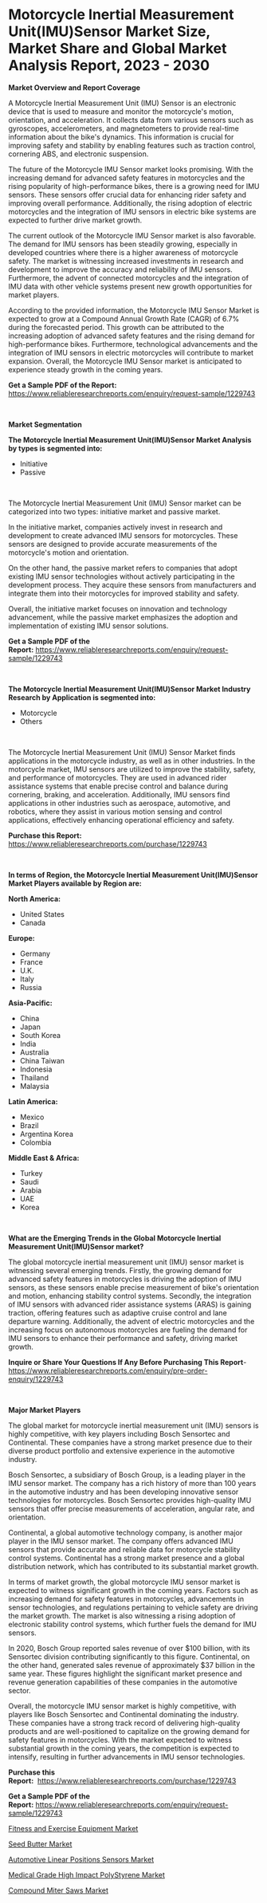 <p><h1>Motorcycle Inertial Measurement Unit(IMU)Sensor Market Size, Market Share and Global Market Analysis Report, 2023 - 2030</h1></p><p><strong>Market Overview and Report Coverage</strong></p>
<p><p>A Motorcycle Inertial Measurement Unit (IMU) Sensor is an electronic device that is used to measure and monitor the motorcycle's motion, orientation, and acceleration. It collects data from various sensors such as gyroscopes, accelerometers, and magnetometers to provide real-time information about the bike's dynamics. This information is crucial for improving safety and stability by enabling features such as traction control, cornering ABS, and electronic suspension.</p><p>The future of the Motorcycle IMU Sensor market looks promising. With the increasing demand for advanced safety features in motorcycles and the rising popularity of high-performance bikes, there is a growing need for IMU sensors. These sensors offer crucial data for enhancing rider safety and improving overall performance. Additionally, the rising adoption of electric motorcycles and the integration of IMU sensors in electric bike systems are expected to further drive market growth.</p><p>The current outlook of the Motorcycle IMU Sensor market is also favorable. The demand for IMU sensors has been steadily growing, especially in developed countries where there is a higher awareness of motorcycle safety. The market is witnessing increased investments in research and development to improve the accuracy and reliability of IMU sensors. Furthermore, the advent of connected motorcycles and the integration of IMU data with other vehicle systems present new growth opportunities for market players.</p><p>According to the provided information, the Motorcycle IMU Sensor Market is expected to grow at a Compound Annual Growth Rate (CAGR) of 6.7% during the forecasted period. This growth can be attributed to the increasing adoption of advanced safety features and the rising demand for high-performance bikes. Furthermore, technological advancements and the integration of IMU sensors in electric motorcycles will contribute to market expansion. Overall, the Motorcycle IMU Sensor market is anticipated to experience steady growth in the coming years.</p></p>
<p><strong>Get a Sample PDF of the Report:</strong> <a href="https://www.reliableresearchreports.com/enquiry/request-sample/1229743">https://www.reliableresearchreports.com/enquiry/request-sample/1229743</a></p>
<p>&nbsp;</p>
<p><strong>Market Segmentation</strong></p>
<p><strong>The Motorcycle Inertial Measurement Unit(IMU)Sensor Market Analysis by types is segmented into:</strong></p>
<p><ul><li>Initiative</li><li>Passive</li></ul></p>
<p>&nbsp;</p>
<p><p>The Motorcycle Inertial Measurement Unit (IMU) Sensor market can be categorized into two types: initiative market and passive market. </p><p>In the initiative market, companies actively invest in research and development to create advanced IMU sensors for motorcycles. These sensors are designed to provide accurate measurements of the motorcycle's motion and orientation.</p><p>On the other hand, the passive market refers to companies that adopt existing IMU sensor technologies without actively participating in the development process. They acquire these sensors from manufacturers and integrate them into their motorcycles for improved stability and safety.</p><p>Overall, the initiative market focuses on innovation and technology advancement, while the passive market emphasizes the adoption and implementation of existing IMU sensor solutions.</p></p>
<p><strong>Get a Sample PDF of the Report:</strong>&nbsp;<a href="https://www.reliableresearchreports.com/enquiry/request-sample/1229743">https://www.reliableresearchreports.com/enquiry/request-sample/1229743</a></p>
<p>&nbsp;</p>
<p><strong>The Motorcycle Inertial Measurement Unit(IMU)Sensor Market Industry Research by Application is segmented into:</strong></p>
<p><ul><li>Motorcycle</li><li>Others</li></ul></p>
<p>&nbsp;</p>
<p><p>The Motorcycle Inertial Measurement Unit (IMU) Sensor Market finds applications in the motorcycle industry, as well as in other industries. In the motorcycle market, IMU sensors are utilized to improve the stability, safety, and performance of motorcycles. They are used in advanced rider assistance systems that enable precise control and balance during cornering, braking, and acceleration. Additionally, IMU sensors find applications in other industries such as aerospace, automotive, and robotics, where they assist in various motion sensing and control applications, effectively enhancing operational efficiency and safety.</p></p>
<p><strong>Purchase this Report:</strong>&nbsp; <a href="https://www.reliableresearchreports.com/purchase/1229743">https://www.reliableresearchreports.com/purchase/1229743</a></p>
<p>&nbsp;</p>
<p><strong>In terms of Region, the Motorcycle Inertial Measurement Unit(IMU)Sensor Market Players available by Region are:</strong></p>
<p>
    <p> <strong> North America: </strong>
        <ul>
            <li>United States</li>
            <li>Canada</li>
        </ul>
        </p> 
    <p> <strong> Europe: </strong>
        <ul>
            <li>Germany</li>
            <li>France</li>
            <li>U.K.</li>
            <li>Italy</li>
            <li>Russia</li>
        </ul>
        </p> 
    <p> <strong> Asia-Pacific: </strong>
        <ul>
            <li>China</li>
            <li>Japan</li>
            <li>South Korea</li>
            <li>India</li>
            <li>Australia</li>
            <li>China Taiwan</li>
            <li>Indonesia</li>
            <li>Thailand</li>
            <li>Malaysia</li>
        </ul>
        </p> 
    <p> <strong> Latin America: </strong>
        <ul>
            <li>Mexico</li>
            <li>Brazil</li>
            <li>Argentina Korea</li>
            <li>Colombia</li>
        </ul>
        </p> 
    <p> <strong> Middle East & Africa: </strong>
        <ul>
            <li>Turkey</li>
            <li>Saudi</li>
            <li>Arabia</li>
            <li>UAE</li>
            <li>Korea</li>
        </ul>
    </p>
    </p>
<p>&nbsp;</p>
<p><strong>What are the Emerging Trends in the Global Motorcycle Inertial Measurement Unit(IMU)Sensor market?</strong></p>
<p><p>The global motorcycle inertial measurement unit (IMU) sensor market is witnessing several emerging trends. Firstly, the growing demand for advanced safety features in motorcycles is driving the adoption of IMU sensors, as these sensors enable precise measurement of bike's orientation and motion, enhancing stability control systems. Secondly, the integration of IMU sensors with advanced rider assistance systems (ARAS) is gaining traction, offering features such as adaptive cruise control and lane departure warning. Additionally, the advent of electric motorcycles and the increasing focus on autonomous motorcycles are fueling the demand for IMU sensors to enhance their performance and safety, driving market growth.</p></p>
<p><strong>Inquire or Share Your Questions If Any Before Purchasing This Report</strong>- <a href="https://www.reliableresearchreports.com/enquiry/pre-order-enquiry/1229743">https://www.reliableresearchreports.com/enquiry/pre-order-enquiry/1229743</a></p>
<p>&nbsp;</p>
<p><strong>Major Market Players</strong></p>
<p><p>The global market for motorcycle inertial measurement unit (IMU) sensors is highly competitive, with key players including Bosch Sensortec and Continental. These companies have a strong market presence due to their diverse product portfolio and extensive experience in the automotive industry.</p><p>Bosch Sensortec, a subsidiary of Bosch Group, is a leading player in the IMU sensor market. The company has a rich history of more than 100 years in the automotive industry and has been developing innovative sensor technologies for motorcycles. Bosch Sensortec provides high-quality IMU sensors that offer precise measurements of acceleration, angular rate, and orientation.</p><p>Continental, a global automotive technology company, is another major player in the IMU sensor market. The company offers advanced IMU sensors that provide accurate and reliable data for motorcycle stability control systems. Continental has a strong market presence and a global distribution network, which has contributed to its substantial market growth.</p><p>In terms of market growth, the global motorcycle IMU sensor market is expected to witness significant growth in the coming years. Factors such as increasing demand for safety features in motorcycles, advancements in sensor technologies, and regulations pertaining to vehicle safety are driving the market growth. The market is also witnessing a rising adoption of electronic stability control systems, which further fuels the demand for IMU sensors.</p><p>In 2020, Bosch Group reported sales revenue of over $100 billion, with its Sensortec division contributing significantly to this figure. Continental, on the other hand, generated sales revenue of approximately $37 billion in the same year. These figures highlight the significant market presence and revenue generation capabilities of these companies in the automotive sector.</p><p>Overall, the motorcycle IMU sensor market is highly competitive, with players like Bosch Sensortec and Continental dominating the industry. These companies have a strong track record of delivering high-quality products and are well-positioned to capitalize on the growing demand for safety features in motorcycles. With the market expected to witness substantial growth in the coming years, the competition is expected to intensify, resulting in further advancements in IMU sensor technologies.</p></p>
<p><strong>Purchase this Report:</strong>&nbsp;&nbsp;<a href="https://www.reliableresearchreports.com/purchase/1229743">https://www.reliableresearchreports.com/purchase/1229743</a></p>
<p></p>
<p><strong>Get a Sample PDF of the Report:</strong>&nbsp;<a href="https://www.reliableresearchreports.com/enquiry/request-sample/1229743">https://www.reliableresearchreports.com/enquiry/request-sample/1229743</a></p>
<p><p><a href="https://medium.com/@sylvanfahey/fitness-and-exercise-equipment-market-competitive-analysis-market-trends-and-forecast-to-2030-5f2938f8c79d">Fitness and Exercise Equipment Market</a></p><p><a href="https://medium.com/@mahimohanrp23/seed-butter-market-research-report-its-history-and-forecast-2023-to-2030-a657bb710276">Seed Butter Market</a></p><p><a href="https://github.com/gshchiplitsov/Market-Research-Report-List-1/blob/main/automotive-linear-positions-sensors-market.md">Automotive Linear Positions Sensors Market</a></p><p><a href="https://github.com/rahu1503/Market-Research-Report-List-1/blob/main/medical-grade-high-impact-polystyrene-market.md">Medical Grade High Impact PolyStyrene Market</a></p><p><a href="https://www.linkedin.com/pulse/compound-miter-saws-market-size-share-global-analysis-report-ik7ce/">Compound Miter Saws Market</a></p></p>